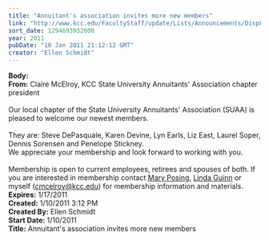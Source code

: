 ```yaml
---
title: "Annuitant's association invites more new members"
link: "http://www.kcc.edu/FacultyStaff/update/Lists/Announcements/DispForm.aspx?ID=67"
sort_date: 1294693932000
year: 2011
pubDate: "10 Jan 2011 21:12:12 GMT"
creator: "Ellen Schmidt"
---
```


<div><b>Body:</b> <div class=ExternalClass85714762F53A4F43898FC03DA8DF80A3><div><strong>From:</strong> Claire McElroy, KCC State University Annuitants' Association chapter president</div>
<div><br>Our local chapter of the State University Annuitants' Association (SUAA) is pleased to welcome our newest members.</div>
<div><br>They are: Steve DePasquale, Karen Devine, Lyn Earls, Liz East, Laurel Soper, Dennis Sorensen and Penelope Stickney.<br>We appreciate your membership and look forward to working with you.</div>
<div><br>Membership is open to current employees, retirees and spouses of both. If you are interested in membership contact <a href="mailto:mMaryposing@kcc.edu">Mary Posing</a>, <a href="mailto:lindaguinn@kcc.edu">Linda Guinn</a> or myself (<a href="mailto:cmcelroy@kcc.edu">cmcelroy@kcc.edu</a>) for membership information and materials.<br></div></div></div>
<div><b>Expires:</b> 1/17/2011</div>
<div><b>Created:</b> 1/10/2011 3:12 PM</div>
<div><b>Created By:</b> Ellen Schmidt</div>
<div><b>Start Date:</b> 1/10/2011</div>
<div><b>Title:</b> Annuitant&#39;s association invites more new members</div>
